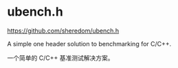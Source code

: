 # ubench.h

https://github.com/sheredom/ubench.h

A simple one header solution to benchmarking for C/C++.

一个简单的 C/C++ 基准测试解决方案。

